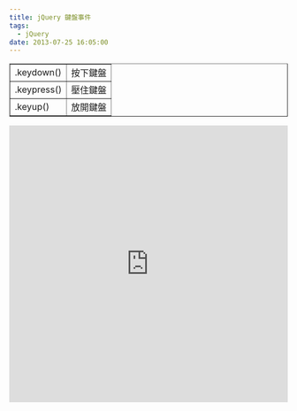 ```yaml
---
title: jQuery 鍵盤事件
tags:
  - jQuery
date: 2013-07-25 16:05:00
---
```


<div><table border="1"><tbody><tr>            <td>.keydown()</td>            <td>按下鍵盤</td>        </tr><tr>            <td>.keypress()</td>            <td>壓住鍵盤</td>        </tr><tr>            <td>.keyup()</td>            <td>放開鍵盤</td>        </tr></tbody></table></div>
<div><iframe allowfullscreen="allowfullscreen" frameborder="0" height="500" src="http://jsfiddle.net/bHGeZ/embedded/js,html,result/presentation" width="100%"></iframe></div>